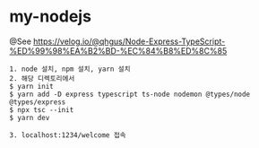 # my-nodejs
@See https://velog.io/@qhgus/Node-Express-TypeScript-%ED%99%98%EA%B2%BD-%EC%84%B8%ED%8C%85



```
1. node 설치, npm 설치, yarn 설치 
2. 해당 디렉토리에서 
$ yarn init
$ yarn add -D express typescript ts-node nodemon @types/node @types/express
$ npx tsc --init
$ yarn dev

3. localhost:1234/welcome 접속

```
